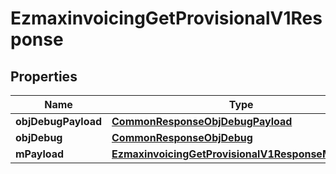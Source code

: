 

# EzmaxinvoicingGetProvisionalV1Response

## Properties

Name | Type | Description | Notes
------------ | ------------- | ------------- | -------------
**objDebugPayload** | [**CommonResponseObjDebugPayload**](CommonResponseObjDebugPayload.md) |  | 
**objDebug** | [**CommonResponseObjDebug**](CommonResponseObjDebug.md) |  |  [optional]
**mPayload** | [**EzmaxinvoicingGetProvisionalV1ResponseMPayload**](EzmaxinvoicingGetProvisionalV1ResponseMPayload.md) |  | 




